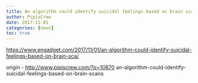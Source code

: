 ```yaml
---
title: An algorithm could identify suicidal feelings based on brain scans
author: PipisCrew
date: 2017-11-01
categories: [news]
toc: true
---
```


https://www.engadget.com/2017/11/01/an-algorithm-could-identify-suicidal-feelings-based-on-brain-sca/

origin - http://www.pipiscrew.com/?p=10870 an-algorithm-could-identify-suicidal-feelings-based-on-brain-scans